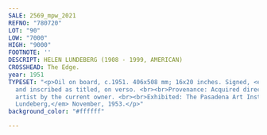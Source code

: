 ```yaml
---
SALE: 2569_mpw_2021
REFNO: "780720"
LOT: "90"
LOW: "7000"
HIGH: "9000"
FOOTNOTE: ''
DESCRIPT: HELEN LUNDEBERG (1908 - 1999, AMERICAN)
CROSSHEAD: The Edge.
year: 1951
TYPESET: "<p>Oil on board, c.1951. 406x508 mm; 16x20 inches. Signed, <em>Lundeberg,</em>
  and inscribed as titled, on verso. <br><br>Provenance: Acquired directly from the
  artist by the current owner. <br><br>Exhibited: The Pasadena Art Institute, <em>Helen
  Lundeberg,</em> November, 1953.</p>"
background_color: "#ffffff"

---
```

